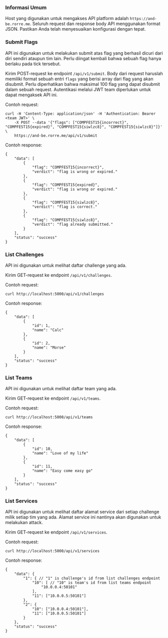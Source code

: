 ### Informasi Umum
Host yang digunakan untuk mengakses API platform adalah `https://and-be.rorre.me`. Seluruh request dan response body API menggunakan format JSON. Pastikan Anda telah menyesuaikan konfigurasi dengan tepat.

### Submit Flags
API ini digunakan untuk melakukan submit atas flag yang berhasil dicuri dari diri sendiri ataupun tim lain. Perlu diingat kembali bahwa sebuah flag hanya berlaku pada tick tersebut.

Kirim POST-request ke endpoint `/api/v1/submit`. Body dari request haruslah memiliki format sebuah entri `flags` yang berisi array dari flag yang akan disubmit. Perlu diperhatikan bahwa maksimal 100 flag yang dapat disubmit dalam sebuah request. Autentikasi melalui JWT team diperlukan untuk dapat mengaksek API ini.

Contoh request:
```
curl -H 'Content-Type: application/json' -H 'Authentication: Bearer <team JWT>' \
    -X POST --data '{"flags": ["COMPFEST15{incorrect}", "COMPFEST15{expired}", "COMPFEST15{siwlzc8}", "COMPFEST15{siwlzc8}"]}' \
    https://and-be.rorre.me/api/v1/submit
```

Contoh response:
```
{
    "data": [
        {
            "flag": "COMPFEST15{incorrect}",
            "verdict": "flag is wrong or expired."
        },
        {
            "flag": "COMPFEST15{expired}",
            "verdict": "flag is wrong or expired."
        },
        {
            "flag": "COMPFEST15{siwlzc8}",
            "verdict": "flag is correct."
        },
        {
            "flag": "COMPFEST15{siwlzc8}",
            "verdict": "flag already submitted."
        }
    ],
    "status": "success"
}
```

### List Challenges
API ini digunakan untuk melihat daftar challenge yang ada.

Kirim GET-request ke endpoint `/api/v1/challenges`.

Contoh request:
```
curl http://localhost:5000/api/v1/challenges
```

Contoh response:
```
{
    "data": [
        {
            "id": 1,
            "name": "Calc"
        },
        {
            "id": 2,
            "name": "Morse"
        }
    ],
    "status": "success"
}
```

### List Teams
API ini digunakan untuk melihat daftar team yang ada.

Kirim GET-request ke endpoint `/api/v1/teams`.

Contoh request:
```
curl http://localhost:5000/api/v1/teams
```

Contoh response:
```
{
    "data": [
        {
            "id": 10,
            "name": "Love of my life"
        },
        {
            "id": 11,
            "name": "Easy come easy go"
        }
    ],
    "status": "success"
}
```

### List Services
API ini digunakan untuk melihat daftar alamat service dari setiap challenge milik setiap tim yang ada. Alamat service ini nantinya akan digunakan untuk melakukan attack.

Kirim GET-request ke endpoint `/api/v1/services`.

Contoh request:
```
curl http://localhost:5000/api/v1/services
```

Contoh response:
```
{
    "data": {
        "1": { // "1" is challenge's id from list challenges endpoint
            "10": [ // "10" is team's id from list teams endpoint
                "10.0.0.4:50101"
            ],
            "11": ["10.0.0.5:50101"]
        },
        "2": {
            "10": ["10.0.0.4:50101"],
            "11": ["10.0.0.5:50101"]
        }
    },
    "status": "success"
}
```